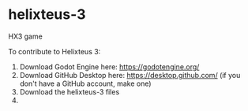 # helixteus-3
HX3 game

To contribute to Helixteus 3:
1. Download Godot Engine here: https://godotengine.org/
2. Download GitHub Desktop here: https://desktop.github.com/ (if you don't have a GitHub account, make one)
3. Download the helixteus-3 files
4. 
